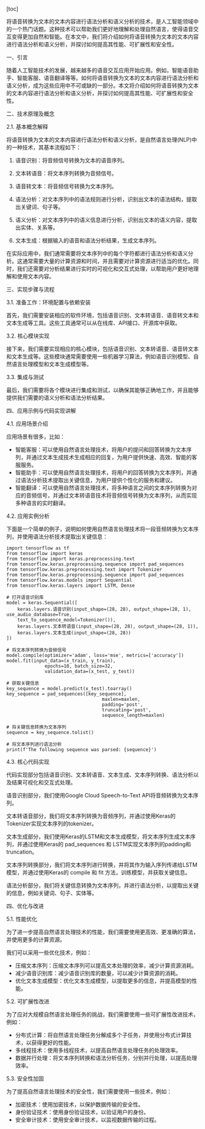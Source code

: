 
[toc]                    
                
                
将语音转换为文本的文本内容进行语法分析和语义分析的技术，是人工智能领域中的一个热门话题。这种技术可以帮助我们更好地理解和处理自然语言，使得语音交互变得更加自然和智能。在本文中，我们将介绍如何将语音转换为文本的文本内容进行语法分析和语义分析，并探讨如何提高其性能、可扩展性和安全性。

一、引言

随着人工智能技术的发展，越来越多的语音交互应用开始应用。例如，智能语音助手、智能客服、语音翻译等等。如何将语音转换为文本的文本内容进行语法分析和语义分析，成为这些应用中不可或缺的一部分。本文将介绍如何将语音转换为文本的文本内容进行语法分析和语义分析，并探讨如何提高其性能、可扩展性和安全性。

二、技术原理及概念

2.1. 基本概念解释

将语音转换为文本的文本内容进行语法分析和语义分析，是自然语言处理(NLP)中的一种技术，其基本流程如下：

1. 语音识别：将音频信号转换为文本的语音序列。

2. 文本转语音：将文本序列转换为音频信号。

3. 语音转文本：将音频信号转换为文本序列。

4. 语法分析：对文本序列中的语法规则进行分析，识别出文本的语法结构，提取出关键词、句子等。

5. 语义分析：对文本序列中的语义信息进行分析，识别出文本的语义内容，提取出实体、关系等。

6. 文本生成：根据输入的语音和语法分析结果，生成文本序列。

在实际应用中，我们通常需要将文本序列中的每个字符都进行语法分析和语义分析。这通常需要大量的计算资源和时间，并且需要对计算资源进行适当的优化。同时，我们还需要对分析结果进行实时的可视化和交互式处理，以帮助用户更好地理解和使用文本内容。

三、实现步骤与流程

3.1. 准备工作：环境配置与依赖安装

首先，我们需要安装相应的软件环境，包括语音识别、文本转语音、语音转文本和文本生成等工具。这些工具通常可以从在线库、API接口、开源库中获取。

3.2. 核心模块实现

接下来，我们需要实现相应的核心模块，包括语音识别、文本转语音、语音转文本和文本生成等。这些模块通常需要使用一些机器学习算法，例如语音识别模型、自然语言处理模型和文本生成模型等。

3.3. 集成与测试

最后，我们需要将各个模块进行集成和测试，以确保其能够正确地工作，并且能够提供我们需要的语义分析和语法分析结果。

四、应用示例与代码实现讲解

4.1. 应用场景介绍

应用场景有很多，比如：

* 智能客服：可以使用自然语言处理技术，将用户的提问和回答转换为文本序列，并通过文本生成技术生成相应的回复，为用户提供快速、高效、智能的客服服务。
* 智能助手：可以使用自然语言处理技术，将用户的回答转换为文本序列，并通过语法分析技术提取出关键信息，为用户提供个性化的服务和建议。
* 智能翻译：可以使用自然语言处理技术，将多种语言之间的文本序列转换为对应的音频信号，并通过文本转语音技术将音频信号转换为文本序列，从而实现多种语言的实时翻译。

4.2. 应用实例分析

下面是一个简单的例子，说明如何使用自然语言处理技术将一段音频转换为文本序列，并使用语法分析技术提取出关键信息：

```
import tensorflow as tf
from tensorflow import keras
from tensorflow import keras.preprocessing.text
from tensorflow.keras.preprocessing.sequence import pad_sequences
from tensorflow.keras.preprocessing.text import Tokenizer
from tensorflow.keras.preprocessing.sequence import pad_sequences
from tensorflow.keras.models import Sequential
from tensorflow.keras.layers import LSTM, Dense

# 打开语音识别库
model = keras.Sequential([
    keras.layers.语音识别(input_shape=(28, 28), output_shape=(28, 1), use_audio_database=True, 
    text_to_sequence_model=Tokenizer()),
    keras.layers.文本转语音(input_shape=(28, 28), output_shape=(28, 1)),
    keras.layers.文本生成(input_shape=(28, 28))
])

# 将文本序列转换为音频信号
model.compile(optimizer='adam', loss='mse', metrics=['accuracy'])
model.fit(input_data=(x_train, y_train), 
              epochs=10, batch_size=32, 
              validation_data=(x_test, y_test))

# 获取关键信息
key_sequence = model.predict(x_test).toarray()
key_sequence = pad_sequences([key_sequence], 
                                   maxlen=maxlen, 
                                   padding='post', 
                                   truncating='post',
                                   sequence_length=maxlen)

# 将关键信息转换为文本序列
sequence = key_sequence.tolist()

# 将文本序列进行语法分析
print(f'The following sequence was parsed: {sequence}')
```

4.3. 核心代码实现

代码实现部分包括语音识别、文本转语音、文本生成、文本序列转换、语法分析以及结果可视化和交互式处理。

语音识别部分，我们使用Google Cloud Speech-to-Text API将音频转换为文本序列。

文本转语音部分，我们将文本序列转换为音频序列，并通过使用Keras的Tokenizer实现文本序列的tokenizer。

文本生成部分，我们使用Keras的LSTM和文本生成模型，将文本序列生成文本序列，并通过使用Keras的 pad_sequences 和 LSTM实现文本序列的padding和truncation。

文本序列转换部分，我们将文本序列进行转换，并将其作为输入序列传递给LSTM模型，并通过使用Keras的 compile 和 fit 方法，训练模型，并获取关键信息。

语法分析部分，我们将关键信息转换为文本序列，并进行语法分析，以提取出关键的信息，例如关键词、句子、实体等。

四、优化与改进

5.1. 性能优化

为了进一步提高自然语言处理技术的性能，我们需要使用更高效、更准确的算法，并使用更多的计算资源。

我们可以采用一些优化技术，例如：

* 压缩文本序列：压缩文本序列可以提高文本处理的效率，减少计算资源消耗。
* 减少语音识别库：减少语音识别库的数量，可以减少计算资源的消耗。
* 优化文本生成模型：优化文本生成模型，以提取更多的信息，并提高模型的性能。

5.2. 可扩展性改进

为了应对大规模自然语言处理任务的挑战，我们需要使用一些可扩展性改进技术，例如：

* 分布式计算：将自然语言处理任务分解成多个子任务，并使用分布式计算技术，以获得更好的性能。
* 多线程技术：使用多线程技术，以提高自然语言处理任务的处理效率。
* 数据并行处理：将文本序列转换和语法分析任务，分别并行处理，以提高处理效率。

5.3. 安全性加固

为了提高自然语言处理技术的安全性，我们需要使用一些技术，例如：

* 加密技术：使用加密技术，以保护数据传输的安全性。
* 身份验证技术：使用身份验证技术，以验证用户的身份。
* 安全审计技术：使用安全审计技术，以监视数据传输的过程。

